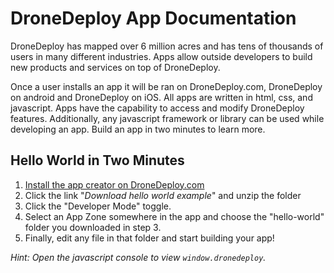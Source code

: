 # DroneDeploy App Documentation

DroneDeploy has mapped over 6 million acres and has tens of thousands of users in many different industries. Apps allow outside developers to build new products and services on top of DroneDeploy.

Once a user installs an app it will be ran on DroneDeploy.com, DroneDeploy on android and DroneDeploy on iOS. All apps are written in html, css, and javascript. Apps have the capability to access and modify DroneDeploy features. Additionally, any javascript framework or library can be used while developing an app. Build an app in two minutes to learn more. 

## Hello World in Two Minutes

1. [Install the app creator on DroneDeploy.com](https://www.dronedeploy.com/app2/settings/install/AC9PROD99I3MjA4NTY3LjE1NzM1) 
2. Click the link "*Download hello world example*" and unzip the folder
3. Click the "Developer Mode" toggle.
4. Select an App Zone somewhere in the app and choose the "hello-world" folder you downloaded in step 3.
5. Finally, edit any file in that folder and start building your app!

*Hint: Open the javascript console to view `window.dronedeploy`.*